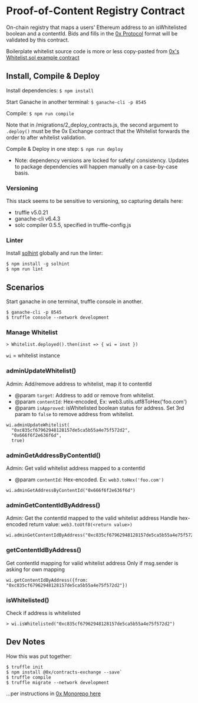 # Proof-of-Content Registry Contract

On-chain registry that maps a users' Ethereum address to an isWhitelisted boolean and a contentId. Bids and fills in the [0x Protocol](https://0x.org) format will be validated by this contract.

Boilerplate whitelist source code is more or less copy-pasted from [0x's Whitelist.sol example contract](https://github.com/0xProject/0x-monorepo/blob/development/contracts/exchange/contracts/examples/Whitelist.sol)


## Install, Compile & Deploy

Install dependencies: `$ npm install`

Start Ganache in another terminal: `$ ganache-cli -p 8545`

Compile: `$ npm run compile`

Note that in /migrations/2_deploy_contracts.js, the second argument to `.deploy()` must be the 0x Exchange contract that the Whitelist forwards the order to after whitelist validation.

Compile & Deploy in one step: `$ npm run deploy`

* Note: dependency versions are locked for safety/ consistency. Updates to package dependencies will happen manually on a case-by-case basis.

### Versioning
This stack seems to be sensitive to versioning, so capturing details here:

* truffle v5.0.21
* ganache-cli v6.4.3
* solc compiler 0.5.5, specified in truffle-config.js

### Linter
Install [solhint](https://www.npmjs.com/package/solhint) globally and run the linter:
```
$ npm install -g solhint
$ npm run lint
```


## Scenarios
Start ganache in one terminal, truffle console in another.
```
$ ganache-cli -p 8545
$ truffle console --network development
```

### Manage Whitelist
```
> Whitelist.deployed().then(inst => { wi = inst })
```
`wi` = whitelist instance

### adminUpdateWhitelist()
Admin: Add/remove address to whitelist, map it to contentId
* @param `target`: Address to add or remove from whitelist.
* @param `contentId`: Hex-encoded, Ex: web3.utils.utf8ToHex('foo.com')
* @param `isApproved`: isWhitelisted boolean status for address.
Set 3rd param to `false` to remove address from whitelist.
```
wi.adminUpdateWhitelist(
  "0xc835cf67962948128157de5ca5b55a4e75f572d2",
  "0x666f6f2e636f6d",
  true)
```

### adminGetAddressByContentId()
Admin: Get valid whitelist address mapped to a contentId
* @param `contentId`: Hex-encoded. Ex: `web3.toHex('foo.com')`
```
wi.adminGetAddressByContentId("0x666f6f2e636f6d")
```

### adminGetContentIdByAddress()
Admin: Get the contentId mapped to the valid whitelist address
Handle hex-encoded return value: `web3.toUtf8(<return value>)`
```
wi.adminGetContentIdByAddress("0xc835cf67962948128157de5ca5b55a4e75f572d2")
```

### getContentIdByAddress()
Get contentId mapping for valid whitelist address
Only if msg.sender is asking for own mapping
```
wi.getContentIdByAddress({from: "0xc835cf67962948128157de5ca5b55a4e75f572d2"})
```

### isWhitelisted()
Check if address is whitelisted
```
> wi.isWhitelisted("0xc835cf67962948128157de5ca5b55a4e75f572d2")
```


## Dev Notes
How this was put together:
```
$ truffle init
$ npm install @0x/contracts-exchange --save`
$ truffle compile
$ truffle migrate --network development
```
...per instructions in [0x Monorepo here](https://github.com/0xProject/0x-monorepo/tree/development/contracts/exchange)
